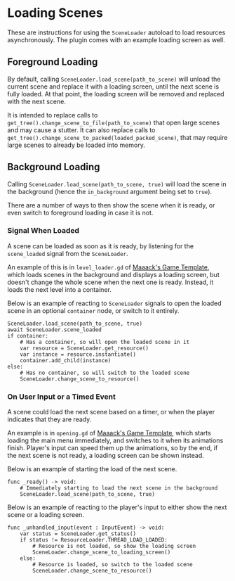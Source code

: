# Loading Scenes

These are instructions for using the `SceneLoader` autoload to load resources asynchronously. The plugin comes with an example loading screen as well.

## Foreground Loading

By default, calling `SceneLoader.load_scene(path_to_scene)` will unload the current scene and replace it with a loading screen, until the next scene is fully loaded. At that point, the loading screen will be removed and replaced with the next scene.

It is intended to replace calls to `get_tree().change_scene_to_file(path_to_scene)` that open large scenes and may cause a stutter. It can also replace calls to `get_tree().change_scene_to_packed(loaded_packed_scene)`, that may require large scenes to already be loaded into memory.


## Background Loading

Calling `SceneLoader.load_scene(path_to_scene, true)` will load the scene in the background (hence the `in_background` argument being set to `true`).

There are a number of ways to then show the scene when it is ready, or even switch to foreground loading in case it is not.

### Signal When Loaded

A scene can be loaded as soon as it is ready, by listening for the `scene_loaded` signal from the `SceneLoader`.

An example of this is in `level_loader.gd` of [Maaack's Game Template](https://github.com/Maaack/Godot-Game-Template/blob/main/addons/maaacks_game_template/extras/scripts/level_loader.gd), which loads scenes in the background and displays a loading screen, but doesn't change the whole scene when the next one is ready. Instead, it loads the next level into a container.  


Below is an example of reacting to `SceneLoader` signals to open the loaded scene in an optional `container` node, or switch to it entirely.  
```
SceneLoader.load_scene(path_to_scene, true)
await SceneLoader.scene_loaded
if container:
    # Has a container, so will open the loaded scene in it
    var resource = SceneLoader.get_resource()
    var instance = resource.instantiate()
    container.add_child(instance)
else:
    # Has no container, so will switch to the loaded scene
    SceneLoader.change_scene_to_resource()
```


### On User Input or a Timed Event

A scene could load the next scene based on a timer, or when the player indicates that they are ready.  

An example is in `opening.gd` of [Maaack's Game Template](https://github.com/Maaack/Godot-Game-Template/blob/main/addons/maaacks_game_template/base/scenes/opening/opening.gd), which starts loading the main menu immediately, and switches to it when its animations finish. Player's input can speed them up the animations, so by the end, if the next scene is not ready, a loading screen can be shown instead.  

Below is an example of starting the load of the next scene.  
```
func _ready() -> void:
    # Immediately starting to load the next scene in the background
	SceneLoader.load_scene(path_to_scene, true)
```

Below is an example of reacting to the player's input to either show the next scene or a loading screen.  
```
func _unhandled_input(event : InputEvent) -> void:
    var status = SceneLoader.get_status()
    if status != ResourceLoader.THREAD_LOAD_LOADED:
        # Resource is not loaded, so show the loading screen
        SceneLoader.change_scene_to_loading_screen()
    else:
        # Resource is loaded, so switch to the loaded scene
        SceneLoader.change_scene_to_resource()
```